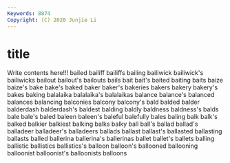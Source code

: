 ```yaml
---
Keywords: 8874
Copyright: (C) 2020 Junjie Li
---
```


# title

Write contents here!!!
bailed 
bailiff 
bailiffs 
bailing 
bailiwick 
bailiwick's 
bailiwicks 
bailout
bailout's 
bailouts 
bails 
bait 
bait's 
baited 
baiting 
baits 
baize 
baize's
bake 
bake's 
baked 
baker 
baker's 
bakeries 
bakers 
bakery 
bakery's 
bakes
baking 
balalaika 
balalaika's 
balalaikas 
balance 
balance's 
balanced 
balances 
balancing 
balconies
balcony 
balcony's 
bald 
balded 
balder 
balderdash 
balderdash's 
baldest 
balding 
baldly
baldness 
baldness's 
balds 
bale 
bale's 
baled 
baleen 
baleen's 
baleful 
balefully
bales 
baling 
balk 
balk's 
balked 
balkier 
balkiest 
balking 
balks 
balky
ball 
ball's 
ballad 
ballad's 
balladeer 
balladeer's 
balladeers 
ballads 
ballast 
ballast's
ballasted 
ballasting 
ballasts 
balled 
ballerina 
ballerina's 
ballerinas 
ballet 
ballet's 
ballets
balling 
ballistic 
ballistics 
ballistics's 
balloon 
balloon's 
ballooned 
ballooning 
balloonist 
balloonist's
balloonists 
balloons 
